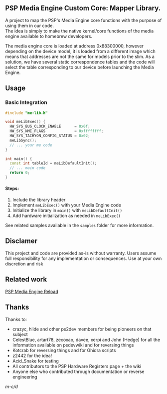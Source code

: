 ## PSP Media Engine Custom Core: Mapper Library.
A project to map the PSP's Media Engine core functions with the purpose of using them in our code.  
The idea is simply to make the native kernel/core functions of the media engine available to homebrew developers.  

The media engine core is loaded at address 0x88300000, however depending on the device model, it is loaded from a different image which means that addresses are not the same for models prior to the slim.
As a solution, we have several static correspondence tables and the code will select the table corresponding to our device before launching the Media Engine.

## Usage

### Basic Integration
```cpp
#include "me-lib.h"

void meLibExec() {
  HW_SYS_BUS_CLOCK_ENABLE      = 0x0f;
  HW_SYS_NMI_FLAGS             = 0xffffffff;
  HW_SYS_TACHYON_CONFIG_STATUS = 0x02;
  meLibSync();
  // ... your me code
}

int main() {
  const int tableId = meLibDefaultInit();
  // ... main code
  return 0;
}
```

#### Steps:
1. Include the library header
2. Implement `meLibExec()` with your Media Engine code
3. Initialize the library in `main()` with `meLibDefaultInit()`
4. Add hardware initialization as needed in `meLibExec()`
  
See related samples available in the `samples` folder for more information.

## Disclamer
This project and code are provided as-is without warranty. Users assume full responsibility for any implementation or consequences. Use at your own discretion and risk

## Related work
[PSP Media Engine Reload](https://github.com/mcidclan/psp-media-engine-reload)

## Thanks
Thanks to:
- crazyc, hlide and other ps2dev members for being pioneers on that subject
- CelestBlue, artart78, zecoxao, davee, xerpi and John (Hedge) for all the information available on psdevwiki and for reversing things
- Kotcrab for reversing things and for Ghidra scripts
- z2442 for the idea!
- Acid_Snake for testing
- All contributors to the PSP Hardware Registers page + the wiki
- Anyone else who contributed through documentation or reverse engineering

*m-c/d*
